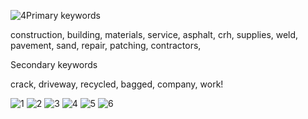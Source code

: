 ![4](https://github.com/user-attachments/assets/f771516c-7591-490e-ade6-bd2690ba2e05)Primary keywords

construction, building, materials, service, asphalt, crh, supplies, weld, pavement, sand, repair,
patching, contractors, 

Secondary keywords

crack, driveway, recycled, bagged, company, work!



![1](https://github.com/user-attachments/assets/e589c328-a19f-4b6d-83c7-ab2d7452ceb6)
![2](https://github.com/user-attachments/assets/b412ef24-97c0-4f7f-95d0-5562e74f9be5)
![3](https://github.com/user-attachments/assets/bf5a152e-5520-48be-82b7-3d78ea94d2df)
![4](https://github.com/user-attachments/assets/cad5ff9c-dd61-4910-b327-20f557d57da7)
![5](https://github.com/user-attachments/assets/35455a5a-cfdb-48da-9567-2e4051191060)
![6](https://github.com/user-attachments/assets/fe704f81-7fac-4ff8-af73-8095dbd73def)
